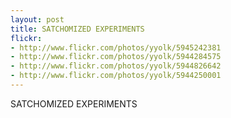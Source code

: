 ```yaml
---
layout: post
title: SATCHOMIZED EXPERIMENTS
flickr:
- http://www.flickr.com/photos/yyolk/5945242381
- http://www.flickr.com/photos/yyolk/5944284575
- http://www.flickr.com/photos/yyolk/5944826642
- http://www.flickr.com/photos/yyolk/5944250001
---
```

SATCHOMIZED EXPERIMENTS


